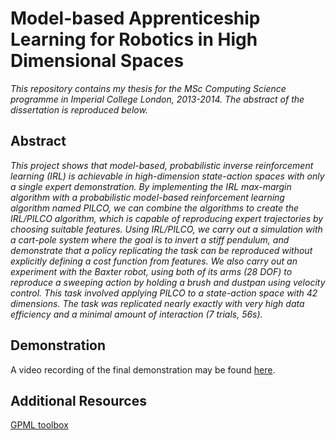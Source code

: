 # Model-based Apprenticeship Learning for Robotics in High Dimensional Spaces

_This repository contains my thesis for the MSc Computing Science programme in Imperial College London, 2013-2014. The abstract of the dissertation is reproduced below._

## Abstract
_This project shows that model-based, probabilistic inverse reinforcement learning (IRL) is achievable in high-dimension state-action spaces with only a single expert demonstration. By implementing the IRL max-margin algorithm with a probabilistic model-based reinforcement learning algorithm named PILCO, we can combine the algorithms to create the IRL/PILCO algorithm, which is capable of reproducing expert trajectories by choosing suitable features.
Using IRL/PILCO, we carry out a simulation with a cart-pole system where the goal is to invert a stiff pendulum, and demonstrate that a policy replicating the task can be reproduced without explicitly defining a cost function from features.
We also carry out an experiment with the Baxter robot, using both of its arms (28 DOF) to reproduce a sweeping action by holding a brush and dustpan using velocity control. This task involved applying PILCO to a state-action space with 42 dimensions. The task was replicated nearly exactly with very high data efficiency and a minimal amount of interaction (7 trials, 56s)._

## Demonstration
A video recording of the final demonstration may be found [here](https://www.youtube.com/watch?v=1UGQlu9tEvI).

## Additional Resources
[GPML toolbox](http://www.gaussianprocess.org/gpml/code/matlab/doc/)
